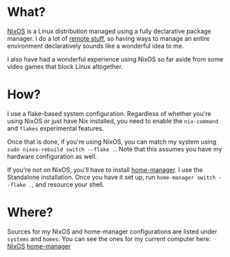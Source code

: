 # What?

[NixOS](https://nixos.org) is a Linux distribution managed using a fully declarative package manager. I do a lot of [remote stuff](https://github.com/jack-avery/ansible-tf2network), so having ways to manage an entire environment declaratively sounds like a wonderful idea to me.

I also have had a wonderful experience using NixOS so far aside from some video games that block Linux altogether.

# How?

I use a flake-based system configuration. Regardless of whether you're using NixOS or just have Nix installed, you need to enable the `nix-command` and `flakes` experimental features.

Once that is done, if you're using NixOS, you can match my system using `sudo nixos-rebuild switch --flake .`. Note that this assumes you have my hardware configuration as well.

If you're not on NixOS, you'll have to install [home-manager](https://nix-community.github.io/home-manager/). I use the Standalone installation. Once you have it set up, run `home-manager switch --flake .`, and resource your shell.

# Where?

Sources for my NixOS and home-manager configurations are listed under `systems` and `homes`. You can see the ones for my current computer here: [NixOS](https://github.com/jack-avery/nixos-configurations/blob/main/systems/nixdesk/configuration.nix) [home-manager](https://github.com/jack-avery/nixos-configurations/blob/main/homes/jack/home.nix)
